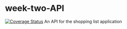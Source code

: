 # week-two-API
[![Coverage Status](https://coveralls.io/repos/github/daud1/week-two-API/badge.svg?branch=alpha)](https://coveralls.io/github/daud1/week-two-API?branch=alpha)
An API for the shopping list application